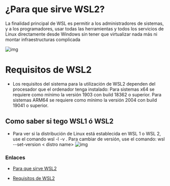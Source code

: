 
# __¿Para que sirve WSL2__?

La finalidad principal de WSL es permitir a los administradores de sistemas, y a los programadores, usar todas las herramientas y todos los servicios de Linux directamente desde Windows sin tener que virtualizar nada más ni montar infraestructuras complicada 

![img](img/Logo_3.png)

# __Requisitos de WSL2__
* Los requisitos del sistema para la utilización de WSL2 dependen del procesador que el ordenador tenga instalado: Para sistemas x64 se requiere como mínimo la versión 1903 con build 18362 o superior. Para sistemas ARM64 se requiere como mínimo la versión 2004 con build 19041 o superior.

## __Como saber si tego WSL1 ó WSL2__

* Para ver si la distribución de Linux está establecida en WSL 1 o WSL 2, use el comando wsl -l -v . Para cambiar de versión, use el comando: wsl --set-version < distro name> 
![img](img/Logo_4.jpg)

### __Enlaces__
* [Para que sirve WSL2](https://www.softzone.es/windows/como-se-hace/subsistema-windows-linux/#:~:text=La%20finalidad%20principal%20de%20WSL,m%C3%A1s%20ni%20montar%20infraestructuras%20complicadas.)

* [Requisitos de WSL2](https://www.ionos.es/digitalguide/servidores/know-how/wsl2/#:~:text=Los%20requisitos%20del%20sistema%20para,con%20build%2019041%20o%20superior.)
